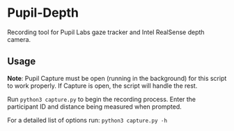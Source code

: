 # Pupil-Depth

Recording tool for Pupil Labs gaze tracker and Intel RealSense depth camera.


## Usage 

**Note**: Pupil Capture must be open (running in the background) for this script to work properly. If Capture is open, the script will handle the rest.
 
 Run ```python3 capture.py``` to begin the recording process. Enter the participant ID and distance being measured when prompted.

 For a detailed list of options run: 
 ```python3 capture.py -h```
